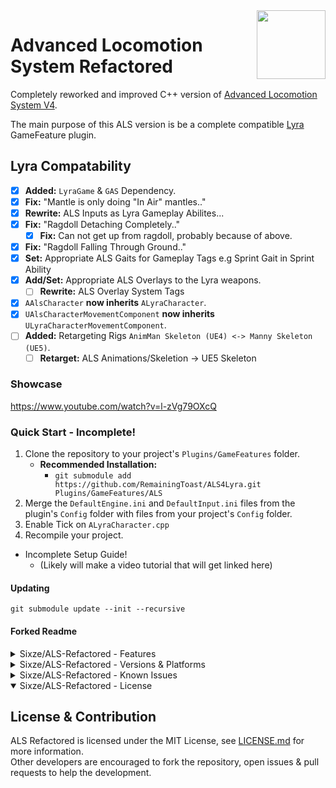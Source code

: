 <img src="Resources/Icon128.png" align="right" width="110">

# Advanced Locomotion System Refactored

Completely reworked and improved С++ version of [Advanced Locomotion System V4](https://www.unrealengine.com/marketplace/en-US/product/advanced-locomotion-system-v1).

The main purpose of this ALS version is be a complete compatible [Lyra](https://docs.unrealengine.com/5.0/en-US/lyra-sample-game-in-unreal-engine/) GameFeature plugin.

## Lyra Compatability
- [x] **Added:** `LyraGame` & `GAS` Dependency.
- [x] **Fix:** "Mantle is only doing "In Air" mantles.."
 - [x] **Rewrite:** ALS Inputs as Lyra Gameplay Abilites...
- [x] **Fix:** "Ragdoll Detaching Completely.."
  - [x] **Fix:** Can not get up from ragdoll, probably because of above.
- [x] **Fix:** "Ragdoll Falling Through Ground.."
- [x] **Set:** Appropriate ALS Gaits for Gameplay Tags e.g Sprint Gait in Sprint Ability
- [x] **Add/Set:** Appropriate ALS Overlays to the Lyra weapons.
  - [ ] **Rewrite:** ALS Overlay System Tags
- [x] `AAlsCharacter` **now inherits** `ALyraCharacter`.
- [x] `UAlsCharacterMovementComponent` **now inherits** `ULyraCharacterMovementComponent`.
- [ ] **Added:** Retargeting Rigs `AnimMan Skeleton (UE4) <-> Manny Skeleton (UE5)`.
  - [ ] **Retarget:** ALS Animations/Skeletion -> UE5 Skeleton

### Showcase
https://www.youtube.com/watch?v=l-zVg79OXcQ

### Quick Start - Incomplete!
  1. Clone the repository to your project's `Plugins/GameFeatures` folder.
     - **Recommended Installation:** 
       - `git submodule add https://github.com/RemainingToast/ALS4Lyra.git Plugins/GameFeatures/ALS`
  2. Merge the `DefaultEngine.ini` and `DefaultInput.ini` files from the plugin's `Config` folder with files from your project's `Config` folder.
  3. Enable Tick on `ALyraCharacter.cpp`
  4. Recompile your project.
  - Incomplete Setup Guide!
     - (Likely will make a video tutorial that will get linked here)

#### Updating
`git submodule update --init --recursive`

#### Forked Readme
<details>
 <summary>Sixze/ALS-Refactored - Features</summary>

 ## Features
 - Refactored plugin structure. Content is now separated into 3 categories: `ALS` - main content, `ALSCamera` - camera-related content and `ALSExtras` - other optional content
 - Use of multiple linked animation blueprints instead of a single monolithic animation blueprint.
 - Use of animation layer interfaces to dynamically switch overlay states at runtime instead of referencing them directly in animation blueprints.
 - Use of the **Control Rig** plugin for IK and other bone manipulation tasks instead of animation graph nodes.
 - Significantly reduced number of virtual bones required by the plugin.
 - Added the ability to disable the use of IK bones and use only virtual bones for all bone manipulation tasks, which can be useful in cases where IK bones are not animated in your custom animations.
 - Added a skeleton asset action that can help set up all the necessary skeleton stuff: animation curves, slots, virtual bones, and so on. Can be accessed by right clicking on the skeleton asset -> Scripted Asset Actions -> Setup Als Skeleton.
 - Reworked foot locking to make it more performant and reliable, especially in network multiplayer.
 - Reworked foot and pelvis offset logic for smoother character movement on stairs or sloped surfaces.
 - Added "Slot" layering animation curves that allow to control the blending of overlay poses with animation montages played inside "Layering" animation slots.
 - Added `Blend Curves` and `Blend Poses by Gameplay Tag` animation graph nodes. `Blend Curves` allows to blend animation curves without the need for the `VB curves` virtual bone and `Blend Poses by Gameplay Tag` is similar to `Blend Poses by Enum` but uses gameplay tags instead of enum.
 - Moved thread-safe animation instance logic to the worker thread to improve game thread performance.
 - Replaced some C++ enums such as `EAlsOverlayMode` with gameplay tags so new entries can be added without the need to modify the code.
 - Reworked `UAlsCharacterMovementComponent` for better movement synchronization over the network.
 - Reworked mantling. Implemented as a root motion source for better movement synchronization over the network.
 - Reworked camera. Implemented as a component similar to the standard camera component, no need for custom `APlayerCameraManager` or `APlayerController` classes.
 - Reworked debug mode. Can be toggled by pressing `Shift + [1-8]` or using console commands such as `ShowDebug ALS.Curves`.
 - Use of **Push Model** for more efficient replication.
 - Use of **MetaSounds** and **Enhanced Input** plugins.
 - Support of **Update Rate Optimization** (disabled by default) and **Large World Coordinates**.
 - Most of the recent significant changes from the [Community Version](https://github.com/dyanikoglu/ALS-Community) are also present here.
 - A lot of other fixes, improvements and refactorings.
 
 Also see the [Releases](https://github.com/Sixze/ALS-Refactored/releases) page for more details.     

| Plugin Version                                                            | Unreal Engine Version           |
|---------------------------------------------------------------------------|---------------------------------|
| [4.13](https://github.com/Sixze/ALS-Refactored/releases/tag/4.13)         | 5.3                             |
| [4.12](https://github.com/Sixze/ALS-Refactored/releases/tag/4.12)         | 5.2                             |
| [4.11](https://github.com/Sixze/ALS-Refactored/releases/tag/4.11)         | 5.1                             |
| [4.10](https://github.com/Sixze/ALS-Refactored/releases/tag/4.10) - 4.9   | 5.0                             |
| [4.8](https://github.com/Sixze/ALS-Refactored/releases/tag/4.8) and below | 4.26, 4.27 and 5.0 Early Access |

 Reading the changelogs is a good way to keep up to date with all the latest features that the plugin has to offer.
</details>

<details>
 <summary>Sixze/ALS-Refactored - Versions & Platforms</summary>
  ## Supported Unreal Engine Versions & Platforms
 
 | Plugin Version                                                            | Unreal Engine Version           |
 |---------------------------------------------------------------------------|---------------------------------|
 | [4.12](https://github.com/Sixze/ALS-Refactored/releases/tag/4.12)         | 5.2                             |
 | [4.11](https://github.com/Sixze/ALS-Refactored/releases/tag/4.11)         | 5.1                             |
 | [4.10](https://github.com/Sixze/ALS-Refactored/releases/tag/4.10) - 4.9   | 5.0                             |
 | [4.8](https://github.com/Sixze/ALS-Refactored/releases/tag/4.8) and below | 4.26, 4.27 and 5.0 Early Access |
 
 **The plugin is mainly developed and tested on Windows, so use it on other platforms at your own risk.**
 
</details>

<details>
 <summary>Sixze/ALS-Refactored - Known Issues</summary>
  
 ## Known Issues & Discussion
  - See [Issues](https://github.com/Sixze/ALS-Refactored/issues) section for list of known issues.
  - See [Discussions](https://github.com/Sixze/ALS-Refactored/discussions) section to discuss anything about the plugin, and ask questions. Please do not open an issue for questions.
</details>

<details open>
 <summary>Sixze/ALS-Refactored - License</summary>
  
 ## License & Contribution
 ALS Refactored is licensed under the MIT License, see [LICENSE.md](LICENSE.md) for more information.  
 Other developers are encouraged to fork the repository, open issues & pull requests to help the development.
 
</details>

